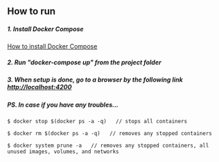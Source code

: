 ## How to run

##### 1. Install Docker Compose
[How to install Docker Compose](https://docs.docker.com/compose/install/)

##### 2. Run "docker-compose up" from the project folder

##### 3. When setup is done, go to a browser by the following link [http://localhost:4200](http://localhost:4200)

##### PS. In case if you have any troubles...
```text
$ docker stop $(docker ps -a -q)   // stops all containers
```
```text
$ docker rm $(docker ps -a -q)   // removes any stopped containers
```
```text
$ docker system prune -a   // removes any stopped containers, all unused images, volumes, and networks
```
